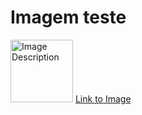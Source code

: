 <!DOCTYPE html>
<html>
<head>
    <title>Imagem</title>
</head>
<body>
    <h1>Imagem teste</h1>
    <img src="https://drive.google.com/uc?export=view&id=19nUQ39IZ6GpqTfdqE1RHN0W6yvtg4psm" width="100" height="100" alt="Image Description">
    <a href="https://drive.google.com/file/d/19nUQ39IZ6GpqTfdqE1RHN0W6yvtg4psm/view?usp=drivesdk">Link to Image</a>
</body>
</html
